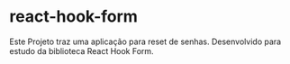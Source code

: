 # react-hook-form
Este Projeto traz uma aplicação para reset de senhas. Desenvolvido para estudo da biblioteca React Hook Form.
